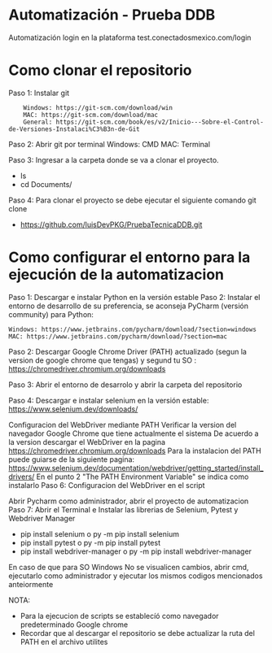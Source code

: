 # Automatización - Prueba DDB
Automatización login en la plataforma test.conectadosmexico.com/login

# Como clonar el repositorio
Paso 1: Instalar git 

        Windows: https://git-scm.com/download/win 
        MAC: https://git-scm.com/download/mac 
        General: https://git-scm.com/book/es/v2/Inicio---Sobre-el-Control-de-Versiones-Instalaci%C3%B3n-de-Git

Paso 2: Abrir git por terminal Windows: CMD MAC: Terminal

Paso 3: Ingresar a la carpeta donde se va a clonar el proyecto.

- ls
- cd Documents/

Paso 4: Para clonar el proyecto se debe ejecutar el siguiente comando git clone
- https://github.com/luisDevPKG/PruebaTecnicaDDB.git

# Como configurar el entorno para la ejecución de la automatizacion
Paso 1: Descargar e instalar Python en la versión estable Paso 2: Instalar el entorno de desarrollo de su preferencia, se aconseja PyCharm (versión community) para Python:

    Windows: https://www.jetbrains.com/pycharm/download/?section=windows
    MAC: https://www.jetbrains.com/pycharm/download/?section=mac

Paso 2: Descargar Google Chrome Driver (PATH) actualizado (segun la version de google chrome que tengas) y segund tu SO : https://chromedriver.chromium.org/downloads

Paso 3: Abrir el entorno de desarrolo y abrir la carpeta del repositorio

Paso 4: Descargar e instalar selenium en la versión estable: https://www.selenium.dev/downloads/

Configuracion del WebDriver mediante PATH
Verificar la version del navegador Google Chrome que tiene actualmente el sistema
De acuerdo a la version descargar el WebDriver en la pagina https://chromedriver.chromium.org/downloads
Para la instalacion del PATH puede guiarse de la siguiente pagina: https://www.selenium.dev/documentation/webdriver/getting_started/install_drivers/
En el punto 2 "The PATH Environment Variable" se indica como instalarlo
Paso 6: Configuracion del WebDriver en el script

Abrir Pycharm como administrador, abrir el proyecto de automatizacion
Paso 7: Abrir el Terminal e Instalar las librerias de Selenium, Pytest y Webdriver Manager

- pip install selenium o py -m pip install selenium
- pip install pytest o py -m pip install pytest
- pip install webdriver-manager o py -m pip install webdriver-manager

En caso de que para SO Windows No se visualicen cambios, abrir cmd, ejecutarlo como administrador y ejecutar los mismos codigos mencionados anteiormente

NOTA:
- Para la ejecucion de scripts se establecíó como navegador predeterminado Google chrome
- Recordar que al descargar el repositorio se debe actualizar la ruta del PATH en el archivo utilites